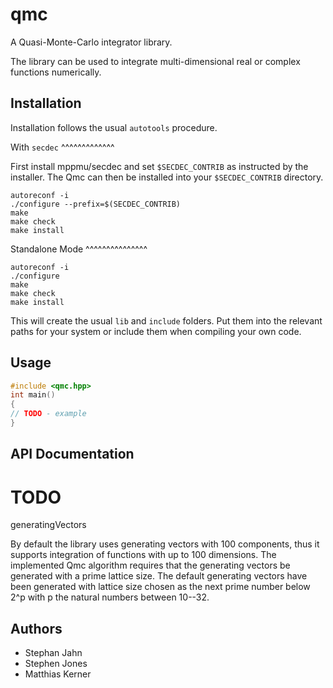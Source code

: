 qmc
===

A Quasi-Monte-Carlo integrator library.

The library can be used to integrate multi-dimensional real or complex functions numerically.

Installation
------------

Installation follows the usual `autotools` procedure. 

With `secdec`
^^^^^^^^^^^^^

First install mppmu/secdec and set `$SECDEC_CONTRIB` as instructed by the installer.
The Qmc can then be installed into your `$SECDEC_CONTRIB` directory.

```shell
autoreconf -i
./configure --prefix=$(SECDEC_CONTRIB)
make
make check
make install
```

Standalone Mode
^^^^^^^^^^^^^^^

```shell
autoreconf -i
./configure
make
make check
make install
```

This will create the usual `lib` and `include` folders. 
Put them into the relevant paths for your system or include them when compiling your own code.

Usage
-----

```cpp
#include <qmc.hpp>
int main()
{
// TODO - example
}
```

API Documentation
-----------------

# TODO

generatingVectors

By default the library uses generating vectors with 100 components, thus it supports integration of functions with up to 100 dimensions.
The implemented Qmc algorithm requires that the generating vectors be generated with a prime lattice size.
The default generating vectors have been generated with lattice size chosen as the next prime number below 2^p with p the natural numbers between 10--32.


Authors
-------

* Stephan Jahn
* Stephen Jones
* Matthias Kerner
